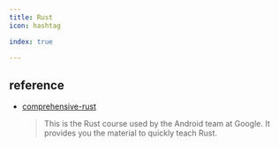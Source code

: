 ```yaml
---
title: Rust
icon: hashtag

index: true

---
```


<!-- more -->

## reference

- [comprehensive-rust](https://github.com/google/comprehensive-rust)
    > This is the Rust course used by the Android team at Google. It provides you the material to quickly teach Rust.